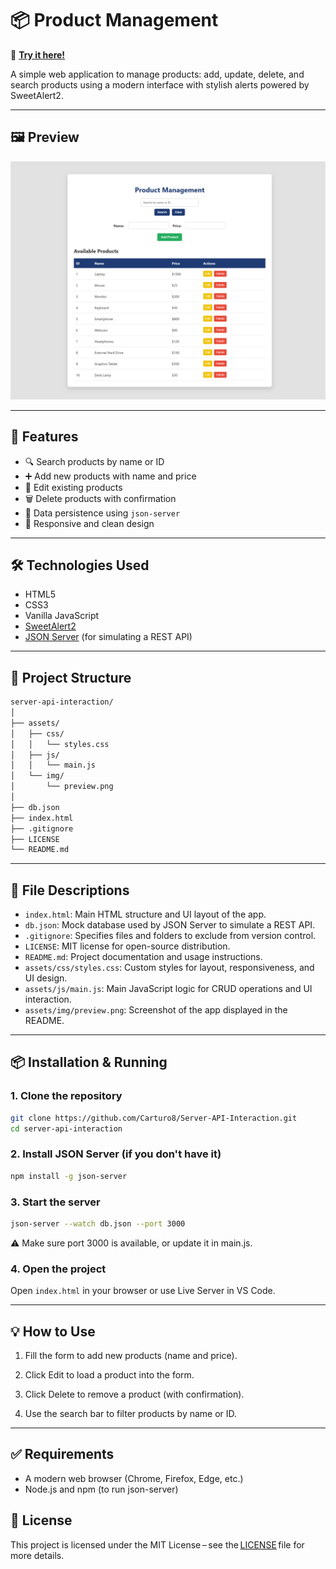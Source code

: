 # 📦 Product Management

🔗 **[Try it here!](https://carturo8.github.io/Server-API-Interaction/)**

A simple web application to manage products: add, update, delete, and search products using a modern interface with stylish alerts powered by SweetAlert2.

---

## 🖼️ Preview

![App Screenshot](assets/img/preview.png)  

---

## 🚀 Features

- 🔍 Search products by name or ID
- ➕ Add new products with name and price
- 📝 Edit existing products
- 🗑️ Delete products with confirmation
- 💾 Data persistence using `json-server`
- 🎨 Responsive and clean design

---

## 🛠️ Technologies Used

- HTML5
- CSS3
- Vanilla JavaScript
- [SweetAlert2](https://sweetalert2.github.io/)
- [JSON Server](https://github.com/typicode/json-server) (for simulating a REST API)

---

## 📁 Project Structure

```bash
server-api-interaction/
│
├── assets/
│   ├── css/
│   │   └── styles.css
│   ├── js/
│   │   └── main.js
│   └── img/
│       └── preview.png
│
├── db.json
├── index.html
├── .gitignore
├── LICENSE
└── README.md
```

---

## 📝 File Descriptions

- `index.html`: Main HTML structure and UI layout of the app.
- `db.json`: Mock database used by JSON Server to simulate a REST API.
- `.gitignore`: Specifies files and folders to exclude from version control.
- `LICENSE`: MIT license for open-source distribution.
- `README.md`: Project documentation and usage instructions.
- `assets/css/styles.css`: Custom styles for layout, responsiveness, and UI design.
- `assets/js/main.js`: Main JavaScript logic for CRUD operations and UI interaction.
- `assets/img/preview.png`: Screenshot of the app displayed in the README.

---

## 📦 Installation & Running

### 1. Clone the repository

```bash
git clone https://github.com/Carturo8/Server-API-Interaction.git
cd server-api-interaction
```

### 2. Install JSON Server (if you don't have it)

```bash
npm install -g json-server
```

### 3. Start the server

```bash
json-server --watch db.json --port 3000
```
⚠️ Make sure port 3000 is available, or update it in main.js.

### 4. Open the project

Open `index.html` in your browser or use Live Server in VS Code.

---

## 💡 How to Use

1. Fill the form to add new products (name and price).

2. Click Edit to load a product into the form.

3. Click Delete to remove a product (with confirmation).

4. Use the search bar to filter products by name or ID.

--- 

## ✅ Requirements

- A modern web browser (Chrome, Firefox, Edge, etc.)
- Node.js and npm (to run json-server)

## 📄 License

This project is licensed under the MIT License – see the [LICENSE](https://github.com/Carturo8/Server-API-Interaction/blob/main/LICENSE) file for more details.
